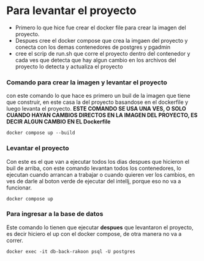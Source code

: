 # **Para levantar el proyecto**

- Primero lo que hice fue crear el docker file para crear la imagen del proyecto.
- Despues cree el docker compose que crea la imgaen del proyecto y conecta con los demas contenedores de postgres y pgadmin
- cree el scrip de run.sh que corre el proyecto dentro del contenedor y cada ves que detecta que hay algun cambio en los archivos del proyecto lo detecta y actualiza el proyecto

### Comando para crear la imagen y levantar el proyecto
con este comando lo que hace es primero un buil de la imagen que tiene que construir, en este casa la del proyecto basandose en el dockerfile y luego levanta el proyecto. **ESTE COMANDO SE USA UNA VES, O SOLO CUANDO HAYAN CAMBIOS DIRECTOS EN LA IMAGEN DEL PROYECTO, ES DECIR ALGUN CAMBIO EN EL Dockerfile**
```
docker compose up --build
```

### Levantar el proyecto

Con este es el que van a ejecutar todos los dias despues que hicieron el buil de arriba, con este comando levantan todos los contenedores, lo ejecutan cuando arrancan a trabajar o cuando quieren ver los cambios, en ves de darle al boton verde de ejecutar del intellj, porque eso no va a funcionar.
```
docker compose up
```



### Para ingresar a la base de datos
Este comando lo tienen que ejecutar **despues** que levantaron el proyecto, es decir hiciero el up con el docker compose, de otra manera no va a correr.
```
docker exec -it db-back-rakoon psql -U postgres
```

